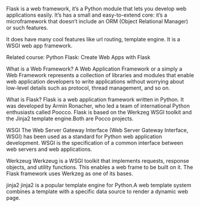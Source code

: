 Flask is a web framework, it’s a Python module that lets you develop web applications easily. It’s has a small and easy-to-extend core: it’s a microframework that doesn’t include an ORM (Object Relational Manager) or such features.

It does have many cool features like url routing, template engine. It is a WSGI web app framework.

Related course: Python Flask: Create Web Apps with Flask

What is a Web Framework?
A Web Application Framework or a simply a Web Framework represents a collection of libraries and modules that enable web application developers to write applications without worrying about low-level details such as protocol, thread management, and so on.

What is Flask?
Flask is a web application framework written in Python. It was developed by Armin Ronacher, who led a team of international Python enthusiasts called Poocco. Flask is based on the Werkzeg WSGI toolkit and the Jinja2 template engine.Both are Pocco projects.

WSGI
The Web Server Gateway Interface (Web Server Gateway Interface, WSGI) has been used as a standard for Python web application development. WSGI is the specification of a common interface between web servers and web applications.

Werkzeug
Werkzeug is a WSGI toolkit that implements requests, response objects, and utility functions. This enables a web frame to be built on it. The Flask framework uses Werkzeg as one of its bases.

jinja2
jinja2 is a popular template engine for Python.A web template system combines a template with a specific data source to render a dynamic web page.